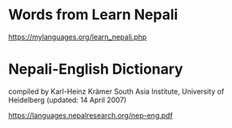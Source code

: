 # Words from Learn Nepali

https://mylanguages.org/learn_nepali.php

# Nepali-English Dictionary

compiled by Karl-Heinz Krämer
South Asia Institute, University of Heidelberg
(updated: 14 April 2007)

https://languages.nepalresearch.org/nep-eng.pdf